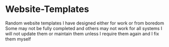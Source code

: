 # Website-Templates

Random website templates I have designed either for work or from boredom
Some may not be fully completed and others may not work for all systems
I will not update them or maintain them unless I require them again and I fix them myself
